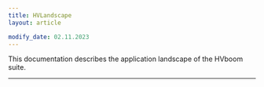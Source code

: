 ```yaml
---
title: HVLandscape
layout: article

modify_date: 02.11.2023
---
```


This documentation describes the application landscape of the HVboom suite.

---
